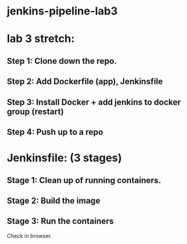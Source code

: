 # jenkins-pipeline-lab3

# lab 3 stretch:
## Step 1: Clone down the repo.
## Step 2: Add Dockerfile (app), Jenkinsfile
## Step 3: Install Docker + add jenkins to docker group (restart)
## Step 4: Push up to a repo

# Jenkinsfile: (3 stages)
## Stage 1: Clean up of running containers.
## Stage 2: Build the image
## Stage 3: Run the containers

Check in browser. 
